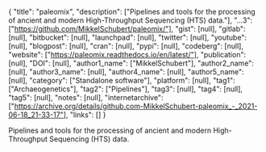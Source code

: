 {
  "title": "paleomix",
  "description": ["Pipelines and tools for the processing of ancient and modern High-Throughput Sequencing (HTS) data."],
  "...3": ["https://github.com/MikkelSchubert/paleomix/"],
  "gist": [null],
  "gitlab": [null],
  "bitbucket": [null],
  "launchpad": [null],
  "twitter": [null],
  "youtube": [null],
  "blogpost": [null],
  "cran": [null],
  "pypi": [null],
  "codeberg": [null],
  "website": ["https://paleomix.readthedocs.io/en/latest/"],
  "publication": [null],
  "DOI": [null],
  "author1_name": ["MikkelSchubert"],
  "author2_name": [null],
  "author3_name": [null],
  "author4_name": [null],
  "author5_name": [null],
  "category": ["Standalone software"],
  "platform": [null],
  "tag1": ["Archaeogenetics"],
  "tag2": ["Pipelines"],
  "tag3": [null],
  "tag4": [null],
  "tag5": [null],
  "notes": [null],
  "internetarchive": ["https://archive.org/details/github.com-MikkelSchubert-paleomix_-_2021-06-18_21-33-17"],
  "links": []
}

<!-- Generated by csv2md.R – do not edit by hand -->

Pipelines and tools for the processing of ancient and modern High-Throughput Sequencing (HTS) data.